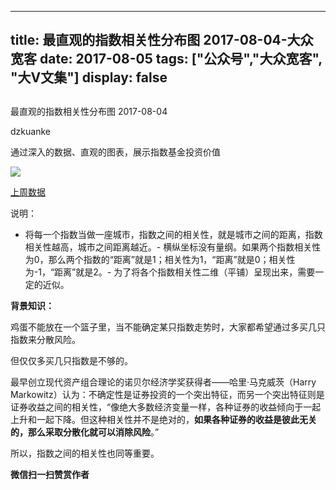 
---
title:   最直观的指数相关性分布图 2017-08-04-大众宽客
date: 2017-08-05
tags: ["公众号","大众宽客", "大V文集"]
display: false
---


## 



最直观的指数相关性分布图 2017-08-04




dzkuanke




通过深入的数据、直观的图表，展示指数基金投资价值


<img data-s="300,640" data-type="png" src="http://mmbiz.qpic.cn/mmbiz_png/PKw3FQPmhIiaF2Qxboqz2NPtiaqGa15dLJ4HYtBa0uIqOto2eGGWT4hCmia5Sm6G1mUu5icAhKtfogPYvk9DF0Ih2w/0?wx_fmt=png" class="" data-ratio="0.7691056910569106" data-w="1230"/>

[上周数据](http://mp.weixin.qq.com/s?__biz=MzAwMTc1MDcwNw==&amp;mid=2648272209&amp;idx=1&amp;sn=1e1a167217b2f27a6d382bd1e881238f&amp;chksm=82f92e8db58ea79b137bfe062f9d43d1609d869e89f8dcf78c1e3ed2460e5a50ca3b41c98988&amp;scene=21#wechat_redirect)



说明：
- 将每一个指数当做一座城市，指数之间的相关性，就是城市之间的距离，指数相关性越高，城市之间距离越近。- 横纵坐标没有量纲。如果两个指数相关性为0，那么两个指数的“距离”就是1；相关性为1，“距离”就是0；相关性为-1，“距离”就是2。- 为了将各个指数相关性二维（平铺）呈现出来，需要一定的近似。


**背景知识：**

鸡蛋不能放在一个篮子里，当不能确定某只指数走势时，大家都希望通过多买几只指数来分散风险。&nbsp;



但仅仅多买几只指数是不够的。&nbsp;



最早创立现代资产组合理论的诺贝尔经济学奖获得者——哈里·马克威茨（Harry Markowitz）认为：不确定性是证券投资的一个突出特征，而另一个突出特征则是证券收益之间的相关性，“像绝大多数经济变量一样，各种证券的收益倾向于一起上升和一起下降。但这种相关性并不是绝对的，**如果各种证券的收益是彼此无关的，那么采取分散化就可以消除风险**。”&nbsp;



所以，指数之间的相关性也同等重要。




**微信扫一扫赞赏作者**















